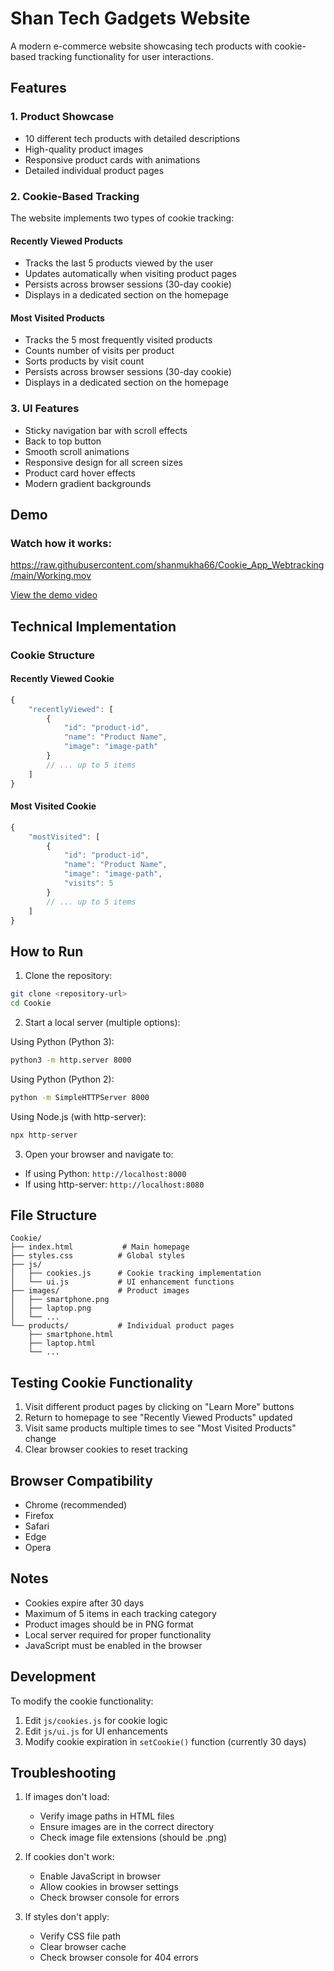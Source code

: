 # Shan Tech Gadgets Website

A modern e-commerce website showcasing tech products with cookie-based tracking functionality for user interactions.

## Features

### 1. Product Showcase
- 10 different tech products with detailed descriptions
- High-quality product images
- Responsive product cards with animations
- Detailed individual product pages

### 2. Cookie-Based Tracking
The website implements two types of cookie tracking:

#### Recently Viewed Products
- Tracks the last 5 products viewed by the user
- Updates automatically when visiting product pages
- Persists across browser sessions (30-day cookie)
- Displays in a dedicated section on the homepage

#### Most Visited Products
- Tracks the 5 most frequently visited products
- Counts number of visits per product
- Sorts products by visit count
- Persists across browser sessions (30-day cookie)
- Displays in a dedicated section on the homepage

### 3. UI Features
- Sticky navigation bar with scroll effects
- Back to top button
- Smooth scroll animations
- Responsive design for all screen sizes
- Product card hover effects
- Modern gradient backgrounds

## Demo

### Watch how it works:

https://raw.githubusercontent.com/shanmukha66/Cookie_App_Webtracking/main/Working.mov

[View the demo video](Working.mov)

## Technical Implementation

### Cookie Structure

#### Recently Viewed Cookie
```javascript
{
    "recentlyViewed": [
        {
            "id": "product-id",
            "name": "Product Name",
            "image": "image-path"
        }
        // ... up to 5 items
    ]
}
```

#### Most Visited Cookie
```javascript
{
    "mostVisited": [
        {
            "id": "product-id",
            "name": "Product Name",
            "image": "image-path",
            "visits": 5
        }
        // ... up to 5 items
    ]
}
```

## How to Run

1. Clone the repository:
```bash
git clone <repository-url>
cd Cookie
```

2. Start a local server (multiple options):

Using Python (Python 3):
```bash
python3 -m http.server 8000
```

Using Python (Python 2):
```bash
python -m SimpleHTTPServer 8000
```

Using Node.js (with http-server):
```bash
npx http-server
```

3. Open your browser and navigate to:
- If using Python: `http://localhost:8000`
- If using http-server: `http://localhost:8080`

## File Structure
```
Cookie/
├── index.html           # Main homepage
├── styles.css          # Global styles
├── js/
│   ├── cookies.js      # Cookie tracking implementation
│   └── ui.js           # UI enhancement functions
├── images/             # Product images
│   ├── smartphone.png
│   ├── laptop.png
│   └── ...
└── products/           # Individual product pages
    ├── smartphone.html
    ├── laptop.html
    └── ...
```

## Testing Cookie Functionality

1. Visit different product pages by clicking on "Learn More" buttons
2. Return to homepage to see "Recently Viewed Products" updated
3. Visit same products multiple times to see "Most Visited Products" change
4. Clear browser cookies to reset tracking

## Browser Compatibility

- Chrome (recommended)
- Firefox
- Safari
- Edge
- Opera

## Notes

- Cookies expire after 30 days
- Maximum of 5 items in each tracking category
- Product images should be in PNG format
- Local server required for proper functionality
- JavaScript must be enabled in the browser

## Development

To modify the cookie functionality:
1. Edit `js/cookies.js` for cookie logic
2. Edit `js/ui.js` for UI enhancements
3. Modify cookie expiration in `setCookie()` function (currently 30 days)

## Troubleshooting

1. If images don't load:
   - Verify image paths in HTML files
   - Ensure images are in the correct directory
   - Check image file extensions (should be .png)

2. If cookies don't work:
   - Enable JavaScript in browser
   - Allow cookies in browser settings
   - Check browser console for errors

3. If styles don't apply:
   - Verify CSS file path
   - Clear browser cache
   - Check browser console for 404 errors 
